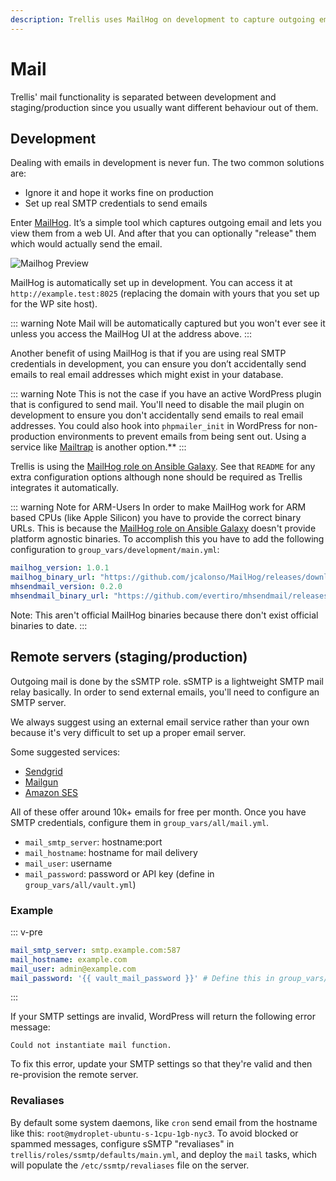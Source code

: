 ```yaml
---
description: Trellis uses MailHog on development to capture outgoing email. Mail setup on remote servers is handled by variables in the mail.yml file.
---
```


# Mail

Trellis' mail functionality is separated between development and staging/production since you usually want different behaviour out of them.

## Development

Dealing with emails in development is never fun. The two common solutions are:

- Ignore it and hope it works fine on production
- Set up real SMTP credentials to send emails

Enter [MailHog](https://github.com/mailhog/MailHog). It’s a simple tool which captures outgoing email and lets you view them from a web UI. And after that you can optionally "release" them which would actually send the email.

![Mailhog Preview](https://cdn.roots.io/app/uploads/trellis-mailhog-preview.png)

MailHog is automatically set up in development. You can access it at `http://example.test:8025` (replacing the domain with yours that you set up for the WP site host).

::: warning Note
Mail will be automatically captured but you won't ever see it unless you access the MailHog UI at the address above.
:::

Another benefit of using MailHog is that if you are using real SMTP credentials in development, you can ensure you don’t accidentally send emails to real email addresses which might exist in your database.

::: warning Note
This is not the case if you have an active WordPress plugin that is configured to send mail. You'll need to disable the mail plugin on development to ensure you don't accidentally send emails to real email addresses. You could also hook into `phpmailer_init` in WordPress for non-production environments to prevent emails from being sent out. Using a service like [Mailtrap](https://mailtrap.io/) is another option.\*\*
:::

Trellis is using the [MailHog role on Ansible Galaxy](https://galaxy.ansible.com/geerlingguy/mailhog/). See that `README` for any extra configuration options although none should be required as Trellis integrates it automatically.

::: warning Note for ARM-Users
In order to make MailHog work for ARM based CPUs (like Apple Silicon) you have to provide the correct binary URLs. This is because the [MailHog role on Ansible Galaxy](https://galaxy.ansible.com/geerlingguy/mailhog/) doesn't provide platform agnostic binaries. To accomplish this you have to add the following configuration to `group_vars/development/main.yml`:
```yml
mailhog_version: 1.0.1
mailhog_binary_url: "https://github.com/jcalonso/MailHog/releases/download/v1.0.1-arm/MailHog.linux.arm64"
mhsendmail_version: 0.2.0
mhsendmail_binary_url: "https://github.com/evertiro/mhsendmail/releases/download/v0.2.0-M1/mhsendmail_linux_arm64"
```
Note: This aren't official MailHog binaries because there don't exist official binaries to date.
:::

## Remote servers (staging/production)

Outgoing mail is done by the sSMTP role. sSMTP is a lightweight SMTP mail relay basically. In order to send external emails, you'll need to configure an SMTP server.

We always suggest using an external email service rather than your own because it's very difficult to set up a proper email server.

Some suggested services:

- [Sendgrid](https://sendgrid.com/)
- [Mailgun](http://www.mailgun.com/)
- [Amazon SES](http://aws.amazon.com/ses/)

All of these offer around 10k+ emails for free per month. Once you have SMTP credentials, configure them in `group_vars/all/mail.yml`.

- `mail_smtp_server`: hostname:port
- `mail_hostname`: hostname for mail delivery
- `mail_user`: username
- `mail_password`: password or API key (define in `group_vars/all/vault.yml`)

### Example

::: v-pre

```yml
mail_smtp_server: smtp.example.com:587
mail_hostname: example.com
mail_user: admin@example.com
mail_password: '{{ vault_mail_password }}' # Define this in group_vars/all/vault.yml
```

:::

If your SMTP settings are invalid, WordPress will return the following error message:

```
Could not instantiate mail function.
```

To fix this error, update your SMTP settings so that they're valid and then re-provision the remote server.

### Revaliases

By default some system daemons, like `cron` send email from the hostname like this: `root@mydroplet-ubuntu-s-1cpu-1gb-nyc3`. To avoid blocked or spammed messages, configure sSMTP "revaliases" in `trellis/roles/ssmtp/defaults/main.yml`, and deploy the `mail` tasks, which will populate the `/etc/ssmtp/revaliases` file on the server.
